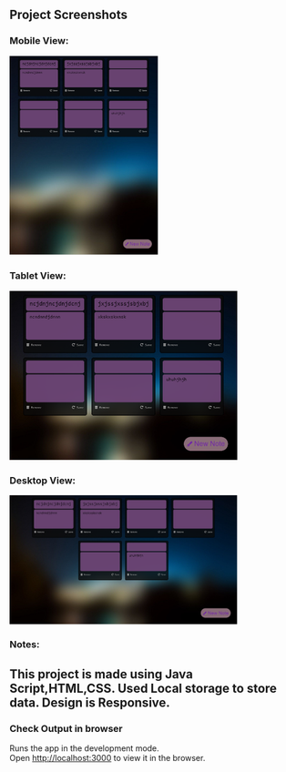 ## Project Screenshots

### Mobile View:

<img src="screenshots/Mobile.PNG" height="350">

### Tablet View:

<img src="screenshots/Tablet.PNG" width="400">

### Desktop View:

<img src="screenshots/Desktop.PNG" width="400">

### Notes:

## This project is made using Java Script,HTML,CSS. Used Local storage to store data. Design is Responsive.

### Check Output in browser

Runs the app in the development mode.<br />
Open [http://localhost:3000](http://localhost:3000) to view it in the browser.